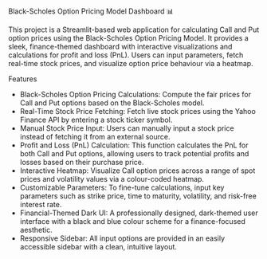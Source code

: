 Black-Scholes Option Pricing Model Dashboard 📊

This project is a Streamlit-based web application for calculating Call and Put option prices using the Black-Scholes Option Pricing Model. It provides a sleek, finance-themed dashboard with interactive visualizations and calculations for profit and loss (PnL). Users can input parameters, fetch real-time stock prices, and visualize option price behaviour via a heatmap.


Features 
- Black-Scholes Option Pricing Calculations: Compute the fair prices for Call and Put options based on the Black-Scholes model.
- Real-Time Stock Price Fetching: Fetch live stock prices using the Yahoo Finance API by entering a stock ticker symbol.
- Manual Stock Price Input: Users can manually input a stock price instead of fetching it from an external source.
- Profit and Loss (PnL) Calculation: This function calculates the PnL for both Call and Put options, allowing users to track potential profits and losses based on their purchase price.
- Interactive Heatmap: Visualize Call option prices across a range of spot prices and volatility values via a colour-coded heatmap.
- Customizable Parameters: To fine-tune calculations, input key parameters such as strike price, time to maturity, volatility, and risk-free interest rate.
- Financial-Themed Dark UI: A professionally designed, dark-themed user interface with a black and blue colour scheme for a finance-focused aesthetic.
- Responsive Sidebar: All input options are provided in an easily accessible sidebar with a clean, intuitive layout.

